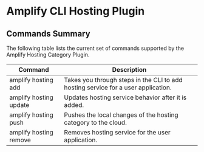# Amplify CLI Hosting Plugin

## Commands Summary

The following table lists the current set of commands supported by the Amplify Hosting Category Plugin.

| Command              | Description |
| --- | --- |
| amplify hosting add | Takes you through steps in the CLI to add hosting service for a user application.|
| amplify hosting update | Updates hosting service behavior after it is added. |
| amplify hosting push | Pushes the local changes of the hosting category to the cloud. |
| amplify hosting remove | Removes hosting service for the user application. |

